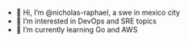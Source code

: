 - 👋 Hi, I’m @nicholas-raphael, a swe in mexico city
- 👀 I’m interested in DevOps and SRE topics
- 🌱 I’m currently learning Go and AWS



<!---
nicholas-raphael/nicholas-raphael is a ✨ special ✨ repository because its `README.md` (this file) appears on your GitHub profile.
You can click the Preview link to take a look at your changes.
--->
